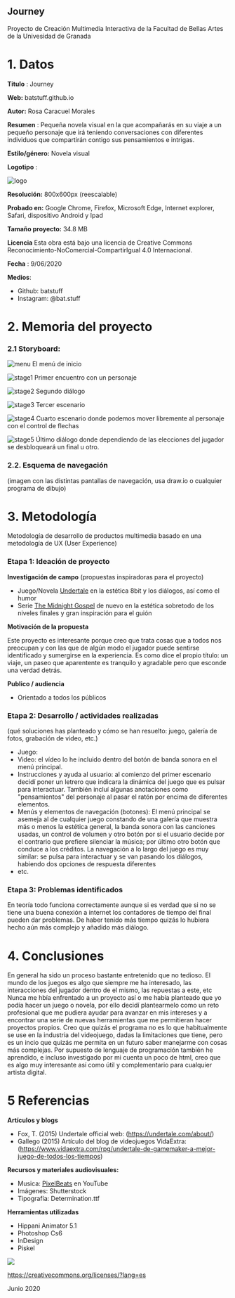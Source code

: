 ## Journey

Proyecto de Creación Multimedia Interactiva de la  Facultad de Bellas Artes de la Univesidad de Granada



# 1. Datos 



**Titulo** : Journey

**Web:**   batstuff.github.io

**Autor:** Rosa Caracuel Morales

**Resumen** : Pequeña novela visual en la que acompañarás en su viaje a un pequeño personaje que irá teniendo conversaciones con diferentes individuos que compartirán contigo sus pensamientos e intrigas.

**Estilo/género:** Novela visual

**Logotipo** :  

![logo](https://github.com/batstuff/batstuff.github.io/blob/master/readme%20archivos/logo.png)



**Resolución:** 800x600px (reescalable)

**Probado en:**   Google Chrome, Firefox, Microsoft Edge, Internet explorer, Safari, dispositivo Android y Ipad

**Tamaño proyecto:** 34.8 MB 

**Licencia** Esta obra está bajo una licencia de Creative Commons Reconocimiento-NoComercial-CompartirIgual 4.0 Internacional.

**Fecha** : 9/06/2020

**Medios**:

- Github: batstuff
- Instagram: @bat.stuff


# 2. Memoria del proyecto 

### 2.1 Storyboard: 
![menu](https://github.com/batstuff/batstuff.github.io/blob/master/readme%20archivos/menu.jpg)
El menú de inicio 

![stage1](https://github.com/batstuff/batstuff.github.io/blob/master/readme%20archivos/stage1.jpg)
Primer encuentro con un personaje

![stage2](https://github.com/batstuff/batstuff.github.io/blob/master/readme%20archivos/stage2.jpg)
Segundo diálogo

![stage3](https://github.com/batstuff/batstuff.github.io/blob/master/readme%20archivos/stage3.jpg)
Tercer escenario

![stage4](https://github.com/batstuff/batstuff.github.io/blob/master/readme%20archivos/stage4.jpg)
Cuarto escenario donde podemos mover libremente al personaje con el control de flechas

![stage5](https://github.com/batstuff/batstuff.github.io/blob/master/readme%20archivos/stage5.jpg)
Último diálogo donde dependiendo de las elecciones del jugador se desbloqueará un final u otro.



### 2.2. Esquema de navegación 



(imagen con las distintas pantallas de navegación, usa draw.io o cualquier programa de dibujo)







# 3. Metodología

Metodología de desarrollo de productos multimedia basado en una metodología de UX (User Experience)



### Etapa 1: Ideación de proyecto

**Investigación de campo** (propuestas inspiradoras para el proyecto)

- Juego/Novela [Undertale](https://undertale.com/about/) en la estética 8bit y los diálogos, así como el humor
- Serie [The Midnight Gospel](https://www.netflix.com/es/title/80987903) de nuevo en la estética sobretodo de los niveles finales y gran inspiración para el guión



**Motivación de la propuesta** 

Este proyecto es interesante porque creo que trata cosas que a todos nos preocupan y con las que de algún modo el jugador puede sentirse identificado y sumergirse en la experiencia. 
Es como dice el propio título: un viaje, un paseo que aparentente es tranquilo y agradable pero que esconde una verdad detrás.


**Publico / audiencia**

- Orientado a todos los públicos





### Etapa 2: Desarrollo / actividades realizadas

(qué soluciones has planteado y cómo se han resuelto: juego, galería de fotos, grabación de video, etc.)

- Juego:  
- Video: el vídeo lo he incluido dentro del botón de banda sonora en el menú principal.
- Instrucciones y ayuda al usuario: al comienzo del primer escenario decidí poner un letrero que indicara la dinámica del juego que es pulsar para interactuar. También incluí algunas anotaciones como "pensamientos" del personaje al pasar el ratón por encima de diferentes elementos.
- Menús y elementos de navegación (botones): El menú principal se asemeja al de cualquier juego constando de una galería que muestra más o menos la estética general, la banda sonora con las canciones usadas, un control de volumen y otro botón por si el usuario decide por el contrario que prefiere silenciar la música; por último otro botón que conduce a los créditos. La navegación a lo largo del juego es muy similar: se pulsa para interactuar y se van pasando los diálogos, habiendo dos opciones de respuesta diferentes
- etc.



### Etapa 3: Problemas identificados

En teoría todo funciona correctamente aunque si es verdad que si no se tiene una buena conexión a internet los contadores de tiempo del final pueden dar problemas.
De haber tenido más tiempo quizás lo hubiera hecho aún más complejo y añadido más diálogo.



# 4. Conclusiones 

En general ha sido un proceso bastante entretenido que no tedioso. El mundo de los juegos es algo que siempre me ha interesado, las interacciones del jugador dentro de el mismo, las repuestas a este, etc
Nunca me hbía enfrentado a un proyecto así o me había planteado que yo podía hacer un juego o novela, por ello decidí plantearmelo como un reto profesional que me pudiera ayudar para avanzar en mis intereses y a encontrar una serie de nuevas herramientas que me permitieran hacer proyectos propios.
Creo que quizás el programa no es lo que habitualmente se use en la industria del videojuego, dadas la limitaciones que tiene, pero es un incio que quizás me permita en un futuro saber manejarme con cosas más complejas. Por supuesto de lenguaje de programación también he aprendido, e incluso investigado por mi cuenta un poco de html, creo que es algo muy interesante así como útil y complementario para cualquier artista digital. 




# 5 Referencias 

**Artículos y blogs** 

- Fox, T. (2015) Undertale official web: (https://undertale.com/about/)
- Gallego (2015) Artículo del blog de videojuegos VidaExtra: (https://www.vidaextra.com/rpg/undertale-de-gamemaker-a-mejor-juego-de-todos-los-tiempos)

**Recursos y materiales audiovisuales:**

* Musica: [PixelBeats](https://www.youtube.com/channel/UChZE0-0R__Z5JtyImRGpDmw) en YouTube 
* Imágenes:  Shutterstock
* Tipografía: Determination.ttf

**Herramientas utilizadas**

- Hippani Animator 5.1
- Photoshop Cs6
- InDesign 
- Piskel



![](http://conogasi.org/wp-content/uploads/2017/05/CC-BY-NC-SA-4.0.jpg)

https://creativecommons.org/licenses/?lang=es

Junio 2020
